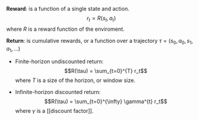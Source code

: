 **Reward**: is a function of a single state and action.
$$r_t = R(s_t, a_t)$$
where $R$ is a reward function of the enviroment.

**Return**: is cumulative rewards, or a function over a trajectory $\tau = (s_0, a_0, s_1, a_1, \dots)$

- Finite-horizon undiscounted return:
$$R(\tau) = \sum_{t=0}^{T} r_t$$
where $T$ is a size of the horizon, or window size.

- Infinite-horizon discounted return:
$$R(\tau) = \sum_{t=0}^{\infty} \gamma^{t} r_t$$
where $\gamma$ is a [[discount factor]].